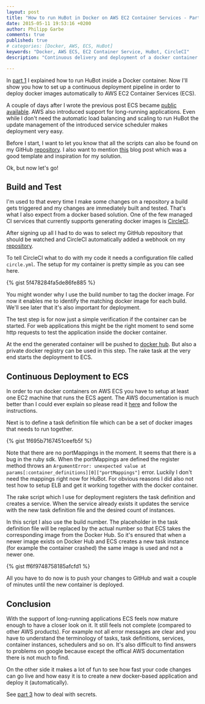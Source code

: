 ```yaml
---
layout: post
title: "How to run HuBot in Docker on AWS EC2 Container Services - Part 2"
date: 2015-05-11 19:53:16 +0200
author: Philipp Garbe
comments: true
published: true
# categories: [Docker, AWS, ECS, HuBot]
keywords: "Docker, AWS ECS, EC2 Container Service, HuBot, CircleCI"
description: "Continuous delivery and deployment of a docker container to AWS EC2 Container Services ECS"

---
```

In [part 1](http://pgarbe.github.io/blog/2015/03/24/how-to-run-hubot-in-docker-on-aws-ec2-container-services-part-1/) I explained how to run HuBot inside a Docker container. Now I'll show you how to set up a continuous deployment pipeline in order to deploy docker images automatically to AWS EC2 Container Services (ECS).


A couple of days after I wrote the previous post ECS became [public available](https://aws.amazon.com/blogs/aws/ec2-container-service-ready-for-production-use/). AWS also introduced support for long-running applications. Even while I don't need the automatic load balancing and scaling to run HuBot the update management of the introduced service scheduler makes deployment very easy.

Before I start, I want to let you know that all the scripts can also be found on my GitHub [repository](https://github.com/pgarbe/tatsu-hubot). I also want to mention [this](
https://blogs.aws.amazon.com/application-management/post/Tx32RHFZHXY6ME1/Set-up-a-build-pipeline-with-Jenkins-and-Amazon-ECS) blog post which was a good template and inspiration for my solution.

Ok, but now let's go!

## Build and Test
I'm used to that every time I make some changes on a repository a build gets triggered and my changes are immediately built and tested. That's what I also expect from a docker based solution. One of the few managed CI services that currently supports generating docker images is [CircleCI](https://circleci.com/).

After signing up all I had to do was to select my GitHub repository that should be watched and CircleCI automatically added a webhook on my [repository](https://circleci.com/gh/pgarbe/tatsu-hubot).

To tell CircleCI what to do with my code it needs a configuration file called `circle.yml`. The setup for my container is pretty simple as you can see here.

{% gist 5f478284fa5de86fe885 %}

You might wonder why I use the build number to tag the docker image. For now it enables me to identify the matching docker image for each build. We'll see later that it's also important for deployment.

The test step is for now just a simple verification if the container can be started. For web applications this might be the right moment to send some http requests to test the application inside the docker container.

At the end the generated container will be pushed to [docker hub](https://registry.hub.docker.com/u/pgarbe/tatsu-hubot/). But also a private docker registry can be used in this step. The rake task at the very end starts the deployment to ECS.

## Continuous Deployment to ECS
In order to run docker containers on AWS ECS you have to setup at least one EC2 machine that runs the ECS agent. The AWS documentation is much better than I could ever explain so please read it [here](http://docs.aws.amazon.com/AmazonECS/latest/developerguide/ECS_GetStarted.html) and follow the instructions.

Next is to define a task definition file which can be a set of docker images that needs to run together.

{% gist 1f695b7167451ceefb5f %}

Note that there are no portMappings in the moment. It seems that there is a bug in the ruby sdk. When the portMappings are defined the register method throws an `ArgumentError: unexpected value at params[:container_definitions][0]["portMappings"]` error. Luckily I don't need the mappings right now for HuBot. For obvious reasons I did also not test how to setup ELB and get it working together with the docker container.


The rake script which I use for deployment registers the task definition and creates a service. When the service already exists it updates the service with the new task definition file and the desired count of instances.

In this script I also use the build number. The placeholder in the task definition file will be replaced by the actual number so that ECS takes the corresponding image from the Docker Hub. So it's ensured that when a newer image exists on Docker Hub and ECS creates a new task instance (for example the container crashed) the same image is used and not a newer one.

{% gist ff6f9748758185afcfd1 %}

All you have to do now is to push your changes to GitHub and wait a couple of minutes until the new container is deployed.


## Conclusion
With the support of long-running applications ECS feels now mature enough to have a closer look on it. It still feels not complete (compared to other AWS products). For example not all error messages are clear and you have to understand the terminology of tasks, task definitions, services, container instances, schedulers and so on. It's also difficult to find answers to problems on google because except the offical AWS documentation there is not much to find.

On the other side it makes a lot of fun to see how fast your code changes can go live and how easy it is to create a new docker-based application and deploy it (automatically).

See [part 3](http://pgarbe.github.io/blog/2015/07/10/how-to-run-hubot-in-docker-on-aws-ec2-container-services-part-3/) how to deal with secrets.
